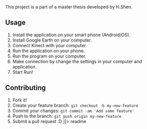 <snippet>
  <content><![CDATA[
# ${1:# StreetViewPedometerWinForm}

This project is a part of a master thesis developed by H.Shen.

## Usage
1. Install the application on your smart phone (Android/OS).
2. Install Google Earth on your computer.
3. Connect Kinect with your computer.
4. Run the application on your phone.
5. Run the program on your computer.
6. Make connection by change the settings in your computer and application.
7. Start Run!

## Contributing

1. Fork it!
2. Create your feature branch: `git checkout -b my-new-feature`
3. Commit your changes: `git commit -am 'Add some feature'`
4. Push to the branch: `git push origin my-new-feature`
5. Submit a pull request :D
]]></content>
  <tabTrigger>readme</tabTrigger>
</snippet>